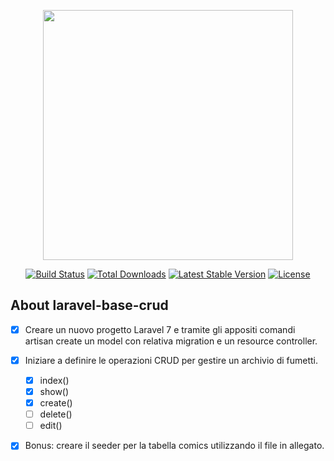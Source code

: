 <p align="center"><a href="https://laravel.com" target="_blank"><img src="https://raw.githubusercontent.com/laravel/art/master/logo-lockup/5%20SVG/2%20CMYK/1%20Full%20Color/laravel-logolockup-cmyk-red.svg" width="400"></a></p>

<p align="center">
<a href="https://travis-ci.org/laravel/framework"><img src="https://travis-ci.org/laravel/framework.svg" alt="Build Status"></a>
<a href="https://packagist.org/packages/laravel/framework"><img src="https://poser.pugx.org/laravel/framework/d/total.svg" alt="Total Downloads"></a>
<a href="https://packagist.org/packages/laravel/framework"><img src="https://poser.pugx.org/laravel/framework/v/stable.svg" alt="Latest Stable Version"></a>
<a href="https://packagist.org/packages/laravel/framework"><img src="https://poser.pugx.org/laravel/framework/license.svg" alt="License"></a>
</p>

## About laravel-base-crud

- [X] Creare un nuovo progetto Laravel 7 e tramite gli appositi comandi artisan create un model con relativa migration e un resource controller.
- [X] Iniziare a definire le operazioni CRUD per gestire un archivio di fumetti.
  
  - [X] index()      
  - [X] show()
  - [X] create()
  - [ ] delete()
  - [ ] edit()
       
- [X] Bonus: creare il seeder per la tabella comics utilizzando il file in allegato.

